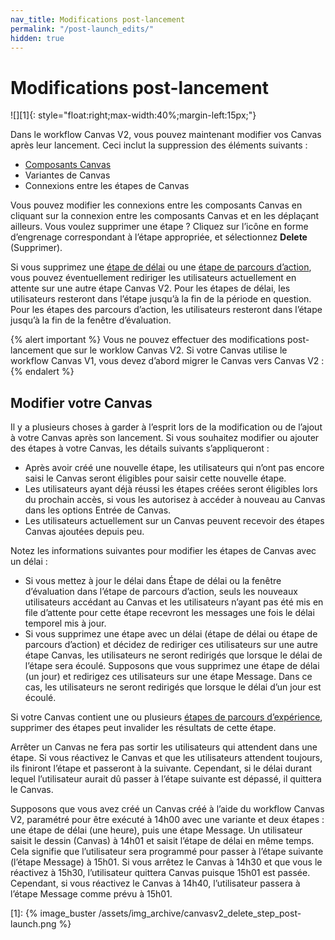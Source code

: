 ```yaml
---
nav_title: Modifications post-lancement
permalink: "/post-launch_edits/"
hidden: true
---
```


# Modifications post-lancement

![][1]{: style="float:right;max-width:40%;margin-left:15px;"}

Dans le workflow Canvas V2, vous pouvez maintenant modifier vos Canvas après leur lancement. Ceci inclut la suppression des éléments suivants :

- [Composants Canvas]({{site.baseurl}}/user_guide/engagement_tools/canvas/canvas_components)
- Variantes de Canvas 
- Connexions entre les étapes de Canvas  

Vous pouvez modifier les connexions entre les composants Canvas en cliquant sur la connexion entre les composants Canvas et en les déplaçant ailleurs. Vous voulez supprimer une étape ? Cliquez sur l’icône en forme d’engrenage correspondant à l’étape appropriée, et sélectionnez **Delete** (Supprimer).

Si vous supprimez une [étape de délai]({{site.baseurl}}/user_guide/engagement_tools/canvas/canvas_components/delay_step/) ou une [étape de parcours d’action]({{site.baseurl}}/user_guide/engagement_tools/canvas/canvas_components/action_paths/), vous pouvez éventuellement rediriger les utilisateurs actuellement en attente sur une autre étape Canvas V2. Pour les étapes de délai, les utilisateurs resteront dans l’étape jusqu’à la fin de la période en question. Pour les étapes des parcours d’action, les utilisateurs resteront dans l’étape jusqu’à la fin de la fenêtre d’évaluation.

{% alert important %}
Vous ne pouvez effectuer des modifications post-lancement que sur le worklow Canvas V2. Si votre Canvas utilise le workflow Canvas V1, vous devez d’abord migrer le Canvas vers Canvas V2 :
{% endalert %}

## Modifier votre Canvas

Il y a plusieurs choses à garder à l’esprit lors de la modification ou de l’ajout à votre Canvas après son lancement. Si vous souhaitez modifier ou ajouter des étapes à votre Canvas, les détails suivants s’appliqueront :
- Après avoir créé une nouvelle étape, les utilisateurs qui n’ont pas encore saisi le Canvas seront éligibles pour saisir cette nouvelle étape. 
- Les utilisateurs ayant déjà réussi les étapes créées seront éligibles lors du prochain accès, si vous les autorisez à accéder à nouveau au Canvas dans les options Entrée de Canvas.
- Les utilisateurs actuellement sur un Canvas peuvent recevoir des étapes Canvas ajoutées depuis peu.

Notez les informations suivantes pour modifier les étapes de Canvas avec un délai :
- Si vous mettez à jour le délai dans Étape de délai ou la fenêtre d’évaluation dans l’étape de parcours d’action, seuls les nouveaux utilisateurs accédant au Canvas et les utilisateurs n’ayant pas été mis en file d’attente pour cette étape recevront les messages une fois le délai temporel mis à jour.
- Si vous supprimez une étape avec un délai (étape de délai ou étape de parcours d’action) et décidez de rediriger ces utilisateurs sur une autre étape Canvas, les utilisateurs ne seront redirigés que lorsque le délai de l’étape sera écoulé. Supposons que vous supprimez une étape de délai (un jour) et redirigez ces utilisateurs sur une étape Message. Dans ce cas, les utilisateurs ne seront redirigés que lorsque le délai d’un jour est écoulé.

Si votre Canvas contient une ou plusieurs [étapes de parcours d’expérience]({{site.baseurl}}/user_guide/engagement_tools/canvas/canvas_components/experiment_step/), supprimer des étapes peut invalider les résultats de cette étape.

Arrêter un Canvas ne fera pas sortir les utilisateurs qui attendent dans une étape. Si vous réactivez le Canvas et que les utilisateurs attendent toujours, ils finiront l’étape et passeront à la suivante. Cependant, si le délai durant lequel l’utilisateur aurait dû passer à l’étape suivante est dépassé, il quittera le Canvas. 

Supposons que vous avez créé un Canvas créé à l’aide du workflow Canvas V2, paramétré pour être exécuté à 14h00 avec une variante et deux étapes : une étape de délai (une heure), puis une étape Message. Un utilisateur saisit le dessin (Canvas) à 14h01 et saisit l’étape de délai en même temps. Cela signifie que l’utilisateur sera programmé pour passer à l’étape suivante (l’étape Message) à 15h01. Si vous arrêtez le Canvas à 14h30 et que vous le réactivez à 15h30, l’utilisateur quittera Canvas puisque 15h01 est passée. Cependant, si vous réactivez le Canvas à 14h40, l’utilisateur passera à l’étape Message comme prévu à 15h01.

[1]: {% image_buster /assets/img_archive/canvasv2_delete_step_post-launch.png %} 